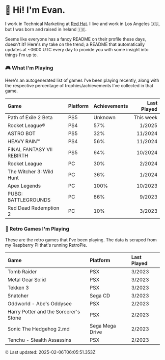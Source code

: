 
  # 🖖 Hi! I'm Evan.

  I work in Technical Marketing at [Red Hat](https://redhat.com/). I live and work in Los Angeles 🇺🇸, but I was born and raised in Ireland 🇮🇪.
  
  Seems like everyone has a fancy README on their profile these days, doesn't it? Here's my take on the trend; a README that automatically updates at ~0600 UTC every day to provide you with some insight into things I'm up to.

  ### 🎮 What I'm Playing 

  Here's an autogenerated list of games I've been playing recently, along with the respective percentage of trophies/achievements I've collected in that game.

  | Game                      | Platform | Achievements | Last Played |
| :------------------------ | :------- | :----------- | ----------: |
| Path of Exile 2 Beta      | PS5      | Unknown      |   This week |
| Rocket League®            | PS4      | 57%          |      1/2025 |
| ASTRO BOT                 | PS5      | 32%          |     11/2024 |
| HEAVY RAIN™               | PS4      | 56%          |     11/2024 |
| FINAL FANTASY VII REBIRTH | PS5      | 64%          |     10/2024 |
| Rocket League             | PC       | 30%          |      2/2024 |
| The Witcher 3: Wild Hunt  | PC       | 36%          |      1/2024 |
| Apex Legends              | PC       | 100%         |     10/2023 |
| PUBG: BATTLEGROUNDS       | PC       | 86%          |      9/2023 |
| Red Dead Redemption 2     | PC       | 10%          |      3/2023 |

  
  ### 👾 Retro Games I'm Playing

  These are the retro games that I've been playing. The data is scraped from my Raspberry Pi that's running RetroPie.

  | Game                                  | Platform        | Last Played |
| :------------------------------------ | :-------------- | :---------- |
| Tomb Raider                           | PSX             | 3/2023      |
| Metal Gear Solid                      | PSX             | 3/2023      |
| Tekken 3                              | PSX             | 3/2023      |
| Snatcher                              | Sega CD         | 3/2023      |
| Oddworld - Abe's Oddysee              | PSX             | 2/2023      |
| Harry Potter and the Sorcerer's Stone | PSX             | 2/2023      |
| Sonic The Hedgehog 2.md               | Sega Mega Drive | 2/2023      |
| Tenchu - Stealth Assassins            | PSX             | 2/2023      |
  

  ⏰ Last updated: 2025-02-06T06:05:51.353Z
  